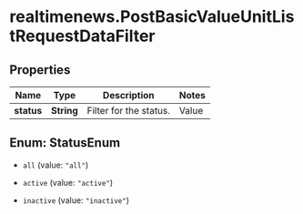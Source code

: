 # realtimenews.PostBasicValueUnitListRequestDataFilter

## Properties

Name | Type | Description | Notes
------------ | ------------- | ------------- | -------------
**status** | **String** | Filter for the status. | Value | Description | | --- | --- | | all | Show all currencies. | | active | Show only active currencies. | | inactive | Show only inactive currencies. |   | [optional] [default to &#39;active&#39;]



## Enum: StatusEnum


* `all` (value: `"all"`)

* `active` (value: `"active"`)

* `inactive` (value: `"inactive"`)




